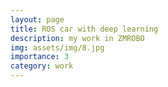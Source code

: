 ```yaml
---
layout: page
title: ROS car with deep learning
description: my work in ZMROBO
img: assets/img/8.jpg
importance: 3
category: work
---
```


